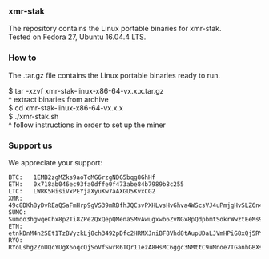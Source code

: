### xmr-stak

The repository contains the Linux portable binaries for xmr-stak.\
Tested on Fedora 27, Ubuntu 16.04.4 LTS.

### How to

The .tar.gz file contains the Linux portable binaries ready to run. 

$ tar -xzvf xmr-stak-linux-x86-64-vx.x.x.tar.gz \
  ^ extract binaries from archive \
$ cd xmr-stak-linux-x86-64-vx.x.x \
$ ./xmr-stak.sh \
  ^ follow instructions in order to set up the miner

### Support us

We appreciate your support:
```
BTC:   1EMB2zgMZks9aoTcMG6rzgNDG5bqg8GhHf
ETH:   0x718ab046ec93fa0dffe0f473abe84b7989b8c255
LTC:   LWRK5HisiVxPEYjaXyuKw7aAXGU5KvxCG2
XMR:   49c8DKh8yDvREaQSaFmHrp9gVS39mRBfhJQCsvPXHLvsHvGhva4WScsVJ4uPmjgHvSLZ6n4FS8K73hqwfuF6CKw5J4C1BCB
SUMO:  Sumoo3hgwqeChx8p2Ti8ZPe2QxQepQMenaSMvAwugxwb6ZvNGx8pQdpbmtSokrWwztEeMs9J4bQ8ZVhrE7qJiqVhH5reB5pDQaj
ETN:   etnkDnM4n2SEt1TzBVyzkLj8ch3492pDfc2HRMXJniBF8Vhd8tAupUDaLJVmHPiG8xQj5RYqo3MpWB6aRh2iK86G92q95XTFhB
RYO:   RYoLshg2ZnUQcYUgX6oqcQjSoVfSwrR6TQr11ezA8HsMC6ggc3NMttC9uMnoe7TGanhGBXs5Mcn2r9apEhcAV1JFAm7Zg8h4fEn
```


